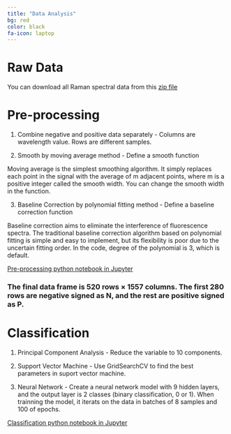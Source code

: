 ```yaml
---
title: "Data Analysis"
bg: red
color: black
fa-icon: laptop
---
```


# Raw Data

You can download all Raman spectral data from this [zip file](https://github.com/juliachu216/ABE-516X-Project/blob/master/Raw%20Data.zip)

# Pre-processing

1. Combine negative and positive data separately - Columns are wavelength value. Rows are different samples.
  
2. Smooth by moving average method - Define a smooth function
  
  Moving average is the simplest smoothing algorithm. It simply replaces each point in the signal with the average of m adjacent points, where m is a positive integer called the smooth width. You can change the smooth width in the function.
  
3. Baseline Correction by polynomial fitting method - Define a baseline correction function

  Baseline correction aims to eliminate the interference of fluorescence spectra. The traditional baseline correction algorithm based on polynomial fitting is simple and easy to implement, but its flexibility is poor due to the uncertain fitting order. In the code, degree of the polynomial is 3, which is default.

[Pre-processing python notebook in Jupyter](https://nbviewer.jupyter.org/github/juliachu216/ABE-516X-Project/blob/master/analysis/Pre-process%20data.ipynb)


### The final data frame is 520 rows × 1557 columns. The first 280 rows are negative signed as N, and the rest are positive signed as P.

# Classification
1. Principal Component Analysis - Reduce the variable to 10 components.

2. Support Vector Machine - Use GridSearchCV to find the best parameters in suport vector machine.

3. Neural Network - Create a neural network model with 9 hidden layers, and the output layer is 2 classes (binary classification, 0 or 1). When trainning the model, it iterats on the data in batches of 8 samples and 100 of epochs.


[Classification python notebook in Jupyter](https://nbviewer.jupyter.org/github/juliachu216/516-Project-Analysis/blob/master/analysis/Classification.ipynb)



